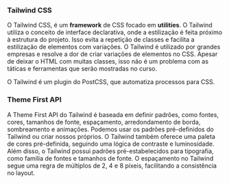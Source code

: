 ### Tailwind CSS

O Tailwind CSS, é um **framework** de CSS focado em **utilities**. O Tailwind utiliza o conceito de interface declarativa, onde a estilização é feita próximo à estrutura do projeto. Isso evita a repetição de classes e facilita a estilização de elementos com variações. O Tailwind é utilizado por grandes empresas e resolve a dor de criar variações de elementos no CSS. Apesar de deixar o HTML com muitas classes, isso não é um problema com as táticas e ferramentas que serão mostradas no curso.

O Tailwind é um plugin do PostCSS, que automatiza processos para CSS.

### Theme First API

A Theme First API do Tailwind é baseada em definir padrões, como fontes, cores, tamanhos de fonte, espaçamento, arredondamento de borda, sombreamento e animações. Podemos usar os padrões pré-definidos do Tailwind ou criar nossos próprios. O Tailwind também oferece uma paleta de cores pré-definida, seguindo uma lógica de contraste e luminosidade. Além disso, o Tailwind possui padrões pré-estabelecidos para tipografia, como família de fontes e tamanhos de fonte. O espaçamento no Tailwind segue uma regra de múltiplos de 2, 4 e 8 píxeis, facilitando a consistência no layout.
